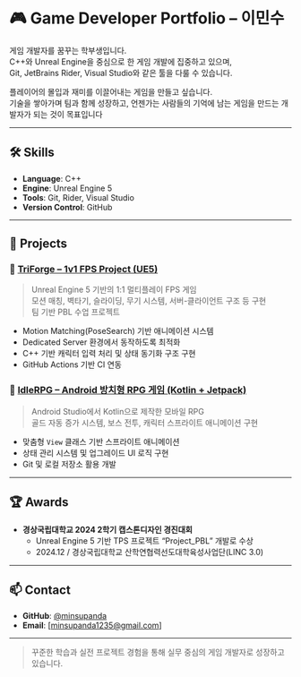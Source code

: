 # 🎮 Game Developer Portfolio – 이민수

게임 개발자를 꿈꾸는 학부생입니다.  
C++와 Unreal Engine을 중심으로 한 게임 개발에 집중하고 있으며,  
Git, JetBrains Rider, Visual Studio와 같은 툴을 다룰 수 있습니다.

플레이어의 몰입과 재미를 이끌어내는 게임을 만들고 싶습니다.  
기술을 쌓아가며 팀과 함께 성장하고, 언젠가는 사람들의 기억에 남는 게임을 만드는 개발자가 되는 것이 목표입니다

---

## 🛠 Skills

- **Language**: C++
- **Engine**: Unreal Engine 5
- **Tools**: Git, Rider, Visual Studio
- **Version Control**: GitHub
  
---

## 🧩 Projects

### 🔫 [TriForge – 1v1 FPS Project (UE5)](https://github.com/pju0205/TriForge)
> Unreal Engine 5 기반의 1:1 멀티플레이 FPS 게임  
> 모션 매칭, 벽타기, 슬라이딩, 무기 시스템, 서버-클라이언트 구조 등 구현  
> 팀 기반 PBL 수업 프로젝트

- Motion Matching(PoseSearch) 기반 애니메이션 시스템
- Dedicated Server 환경에서 동작하도록 최적화
- C++ 기반 캐릭터 입력 처리 및 상태 동기화 구조 구현
- GitHub Actions 기반 CI 연동

### 🐉 [IdleRPG – Android 방치형 RPG 게임 (Kotlin + Jetpack)](https://github.com/minsupanda/IdleRPG)
> Android Studio에서 Kotlin으로 제작한 모바일 RPG  
> 골드 자동 증가 시스템, 보스 전투, 캐릭터 스프라이트 애니메이션 구현

- 맞춤형 `View` 클래스 기반 스프라이트 애니메이션
- 상태 관리 시스템 및 업그레이드 UI 로직 구현
- Git 및 로컬 저장소 활용 개발

---

## 🏆 Awards

- **경상국립대학교 2024 2학기 캡스톤디자인 경진대회**  
  - Unreal Engine 5 기반 TPS 프로젝트 “Project_PBL” 개발로 수상
  - 2024.12 / 경상국립대학교 산학연협력선도대학육성사업단(LINC 3.0)
---

## 📫 Contact

- **GitHub**: [@minsupanda](https://github.com/minsupanda)
- **Email**: [minsupanda1235@gmail.com]

---

> 꾸준한 학습과 실전 프로젝트 경험을 통해 실무 중심의 게임 개발자로 성장하고 있습니다.

